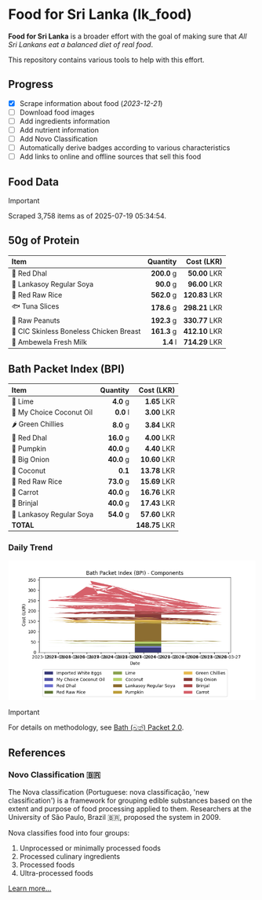 # Food for Sri Lanka (lk_food)

**Food for Sri Lanka** is a broader effort with the goal of making sure that *All Sri Lankans eat a balanced diet of real food*.

This repository contains various tools to help with this effort.

## Progress

* [X] Scrape information about food (*2023-12-21*)
* [ ] Download food images
* [ ] Add ingredients information
* [ ] Add nutrient information
* [ ] Add Novo Classification
* [ ] Automatically derive badges according to various characteristics
* [ ] Add links to online and offline sources that sell this food

## Food Data

> [!IMPORTANT]
> Scraped 3,758 items as of 2025-07-19 05:34:54.

## 50g of Protein

<div id="table_protein">

Item | Quantity | Cost (LKR)
:--- | ---: | ---:
🍲 Red Dhal | **200.0** g | **50.00** LKR
🍲 Lankasoy Regular Soya | **90.0** g | **96.00** LKR
🍚 Red Raw Rice | **562.0** g | **120.83** LKR
🐟 Tuna Slices | **178.6** g | **298.21** LKR
🥜 Raw Peanuts | **192.3** g | **330.77** LKR
🍗 CIC Skinless Boneless Chicken Breast | **161.3** g | **412.10** LKR
🥛 Ambewela Fresh Milk | **1.4** l | **714.29** LKR

</div>

## Bath Packet Index (BPI)

<div id="table_bp">

Item | Quantity | Cost (LKR)
:--- | ---: | ---:
🍋 Lime | **4.0** g | **1.65** LKR
🥥 My Choice Coconut Oil | **0.0** l | **3.00** LKR
🌶️ Green Chillies | **8.0** g | **3.84** LKR
🍲 Red Dhal | **16.0** g | **4.00** LKR
🎃 Pumpkin | **40.0** g | **4.40** LKR
🧅 Big Onion | **40.0** g | **10.60** LKR
🥥 Coconut | **0.1**  | **13.78** LKR
🍚 Red Raw Rice | **73.0** g | **15.69** LKR
🥕 Carrot | **40.0** g | **16.76** LKR
🍆 Brinjal | **40.0** g | **17.43** LKR
🍲 Lankasoy Regular Soya | **54.0** g | **57.60** LKR
**TOTAL** |   | **148.75** LKR

</div>

### Daily Trend

![BPI](images/bpi.png)

> [!IMPORTANT]
> For details on methodology, see [Bath (බත්) Packet 2.0](https://medium.com/on-economics/bath-%E0%B6%B6%E0%B6%AD%E0%B7%8A-packet-2-0-f3e999c54bf5).

## References

### Novo Classification 🇧🇷

The Nova classification (Portuguese: nova classificação, 'new classification') is a framework for grouping edible substances based on the extent and purpose of food processing applied to them. Researchers at the University of São Paulo, Brazil 🇧🇷, proposed the system in 2009.

Nova classifies food into four groups:

1. Unprocessed or minimally processed foods
2. Processed culinary ingredients
3. Processed foods
4. Ultra-processed foods

[Learn more...](https://en.wikipedia.org/wiki/Nova_classification)
